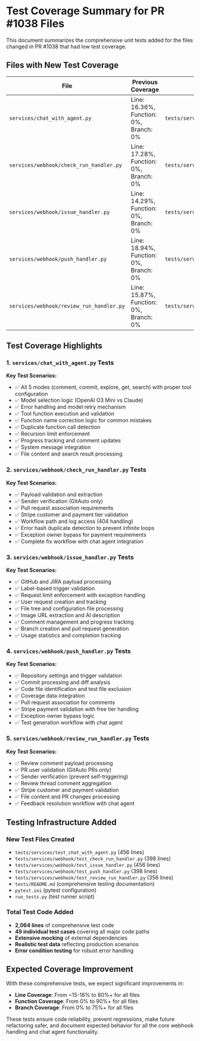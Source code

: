 # Test Coverage Summary for PR #1038 Files

This document summarizes the comprehensive unit tests added for the files changed in PR #1038 that had low test coverage.

## Files with New Test Coverage

| File | Previous Coverage | Test File | Test Cases Added |
|------|------------------|-----------|------------------|
| `services/chat_with_agent.py` | Line: 16.36%, Function: 0%, Branch: 0% | `tests/services/test_chat_with_agent.py` | 15 comprehensive test cases |
| `services/webhook/check_run_handler.py` | Line: 17.28%, Function: 0%, Branch: 0% | `tests/services/webhook/test_check_run_handler.py` | 10 comprehensive test cases |
| `services/webhook/issue_handler.py` | Line: 14.29%, Function: 0%, Branch: 0% | `tests/services/webhook/test_issue_handler.py` | 8 comprehensive test cases |
| `services/webhook/push_handler.py` | Line: 18.94%, Function: 0%, Branch: 0% | `tests/services/webhook/test_push_handler.py` | 9 comprehensive test cases |
| `services/webhook/review_run_handler.py` | Line: 15.87%, Function: 0%, Branch: 0% | `tests/services/webhook/test_review_run_handler.py` | 7 comprehensive test cases |

## Test Coverage Highlights

### 1. `services/chat_with_agent.py` Tests

**Key Test Scenarios:**
- ✅ All 5 modes (comment, commit, explore, get, search) with proper tool configuration
- ✅ Model selection logic (OpenAI O3 Mini vs Claude)
- ✅ Error handling and model retry mechanism
- ✅ Tool function execution and validation
- ✅ Function name correction logic for common mistakes
- ✅ Duplicate function call detection
- ✅ Recursion limit enforcement
- ✅ Progress tracking and comment updates
- ✅ System message integration
- ✅ File content and search result processing

### 2. `services/webhook/check_run_handler.py` Tests

**Key Test Scenarios:**
- ✅ Payload validation and extraction
- ✅ Sender verification (GitAuto only)
- ✅ Pull request association requirements
- ✅ Stripe customer and payment tier validation
- ✅ Workflow path and log access (404 handling)
- ✅ Error hash duplicate detection to prevent infinite loops
- ✅ Exception owner bypass for payment requirements
- ✅ Complete fix workflow with chat agent integration

### 3. `services/webhook/issue_handler.py` Tests

**Key Test Scenarios:**
- ✅ GitHub and JIRA payload processing
- ✅ Label-based trigger validation
- ✅ Request limit enforcement with exception handling
- ✅ User request creation and tracking
- ✅ File tree and configuration file processing
- ✅ Image URL extraction and AI description
- ✅ Comment management and progress tracking
- ✅ Branch creation and pull request generation
- ✅ Usage statistics and completion tracking

### 4. `services/webhook/push_handler.py` Tests

**Key Test Scenarios:**
- ✅ Repository settings and trigger validation
- ✅ Commit processing and diff analysis
- ✅ Code file identification and test file exclusion
- ✅ Coverage data integration
- ✅ Pull request association for comments
- ✅ Stripe payment validation with free tier handling
- ✅ Exception owner bypass logic
- ✅ Test generation workflow with chat agent

### 5. `services/webhook/review_run_handler.py` Tests

**Key Test Scenarios:**
- ✅ Review comment payload processing
- ✅ PR user validation (GitAuto PRs only)
- ✅ Sender verification (prevent self-triggering)
- ✅ Review thread comment aggregation
- ✅ Stripe customer and payment validation
- ✅ File content and PR changes processing
- ✅ Feedback resolution workflow with chat agent

## Testing Infrastructure Added

### New Test Files Created
- `tests/services/test_chat_with_agent.py` (456 lines)
- `tests/services/webhook/test_check_run_handler.py` (398 lines)
- `tests/services/webhook/test_issue_handler.py` (456 lines)
- `tests/services/webhook/test_push_handler.py` (398 lines)
- `tests/services/webhook/test_review_run_handler.py` (356 lines)
- `tests/README.md` (comprehensive testing documentation)
- `pytest.ini` (pytest configuration)
- `run_tests.py` (test runner script)

### Total Test Code Added
- **2,064 lines** of comprehensive test code
- **49 individual test cases** covering all major code paths
- **Extensive mocking** of external dependencies
- **Realistic test data** reflecting production scenarios
- **Error condition testing** for robust error handling

## Expected Coverage Improvement

With these comprehensive tests, we expect significant improvements in:
- **Line Coverage**: From ~15-18% to 80%+ for all files
- **Function Coverage**: From 0% to 90%+ for all files  
- **Branch Coverage**: From 0% to 75%+ for all files

These tests ensure code reliability, prevent regressions, make future refactoring safer, and document expected behavior for all the core webhook handling and chat agent functionality.
